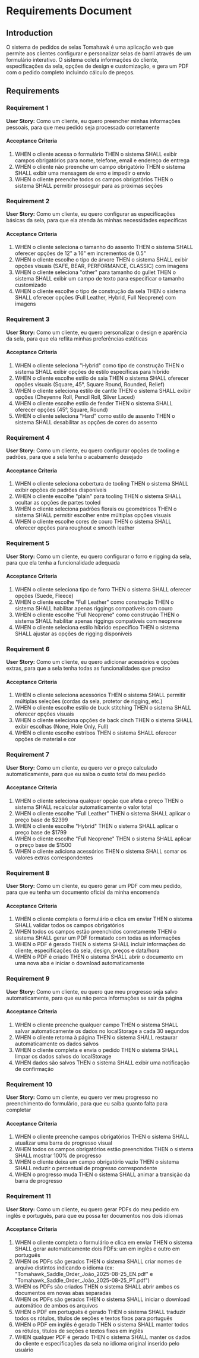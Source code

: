 # Requirements Document

## Introduction

O sistema de pedidos de selas Tomahawk é uma aplicação web que permite aos clientes configurar e personalizar selas de barril através de um formulário interativo. O sistema coleta informações do cliente, especificações da sela, opções de design e customização, e gera um PDF com o pedido completo incluindo cálculo de preços.

## Requirements

### Requirement 1

**User Story:** Como um cliente, eu quero preencher minhas informações pessoais, para que meu pedido seja processado corretamente

#### Acceptance Criteria

1. WHEN o cliente acessa o formulário THEN o sistema SHALL exibir campos obrigatórios para nome, telefone, email e endereço de entrega
2. WHEN o cliente não preenche um campo obrigatório THEN o sistema SHALL exibir uma mensagem de erro e impedir o envio
3. WHEN o cliente preenche todos os campos obrigatórios THEN o sistema SHALL permitir prosseguir para as próximas seções

### Requirement 2

**User Story:** Como um cliente, eu quero configurar as especificações básicas da sela, para que ela atenda às minhas necessidades específicas

#### Acceptance Criteria

1. WHEN o cliente seleciona o tamanho do assento THEN o sistema SHALL oferecer opções de 12" a 16" em incrementos de 0.5"
2. WHEN o cliente escolhe o tipo de árvore THEN o sistema SHALL exibir opções visuais (SAFE, BEAR, PERFORMANCE, CLASSIC) com imagens
3. WHEN o cliente seleciona "other" para tamanho do gullet THEN o sistema SHALL exibir um campo de texto para especificar o tamanho customizado
4. WHEN o cliente escolhe o tipo de construção da sela THEN o sistema SHALL oferecer opções (Full Leather, Hybrid, Full Neoprene) com imagens

### Requirement 3

**User Story:** Como um cliente, eu quero personalizar o design e aparência da sela, para que ela reflita minhas preferências estéticas

#### Acceptance Criteria

1. WHEN o cliente seleciona "Hybrid" como tipo de construção THEN o sistema SHALL exibir opções de estilo específicas para híbrido
2. WHEN o cliente escolhe estilo de saia THEN o sistema SHALL oferecer opções visuais (Square, 45°, Square Round, Rounded, Relief)
3. WHEN o cliente seleciona estilo de cantle THEN o sistema SHALL exibir opções (Cheyenne Roll, Pencil Roll, Silver Laced)
4. WHEN o cliente escolhe estilo de fender THEN o sistema SHALL oferecer opções (45°, Square, Round)
5. WHEN o cliente seleciona "Hard" como estilo de assento THEN o sistema SHALL desabilitar as opções de cores do assento

### Requirement 4

**User Story:** Como um cliente, eu quero configurar opções de tooling e padrões, para que a sela tenha o acabamento desejado

#### Acceptance Criteria

1. WHEN o cliente seleciona cobertura de tooling THEN o sistema SHALL exibir opções de padrões disponíveis
2. WHEN o cliente escolhe "plain" para tooling THEN o sistema SHALL ocultar as opções de partes tooled
3. WHEN o cliente seleciona padrões florais ou geométricos THEN o sistema SHALL permitir escolher entre múltiplas opções visuais
4. WHEN o cliente escolhe cores de couro THEN o sistema SHALL oferecer opções para roughout e smooth leather

### Requirement 5

**User Story:** Como um cliente, eu quero configurar o forro e rigging da sela, para que ela tenha a funcionalidade adequada

#### Acceptance Criteria

1. WHEN o cliente seleciona tipo de forro THEN o sistema SHALL oferecer opções (Suede, Fleece)
2. WHEN o cliente escolhe "Full Leather" como construção THEN o sistema SHALL habilitar apenas riggings compatíveis com couro
3. WHEN o cliente escolhe "Full Neoprene" como construção THEN o sistema SHALL habilitar apenas riggings compatíveis com neoprene
4. WHEN o cliente seleciona estilo híbrido específico THEN o sistema SHALL ajustar as opções de rigging disponíveis

### Requirement 6

**User Story:** Como um cliente, eu quero adicionar acessórios e opções extras, para que a sela tenha todas as funcionalidades que preciso

#### Acceptance Criteria

1. WHEN o cliente seleciona acessórios THEN o sistema SHALL permitir múltiplas seleções (cordas da sela, protetor de rigging, etc.)
2. WHEN o cliente escolhe estilo de buck stitching THEN o sistema SHALL oferecer opções visuais
3. WHEN o cliente seleciona opções de back cinch THEN o sistema SHALL exibir escolhas (None, Hole Only, Full)
4. WHEN o cliente escolhe estribos THEN o sistema SHALL oferecer opções de material e cor

### Requirement 7

**User Story:** Como um cliente, eu quero ver o preço calculado automaticamente, para que eu saiba o custo total do meu pedido

#### Acceptance Criteria

1. WHEN o cliente seleciona qualquer opção que afeta o preço THEN o sistema SHALL recalcular automaticamente o valor total
2. WHEN o cliente escolhe "Full Leather" THEN o sistema SHALL aplicar o preço base de $2399
3. WHEN o cliente escolhe "Hybrid" THEN o sistema SHALL aplicar o preço base de $1799
4. WHEN o cliente escolhe "Full Neoprene" THEN o sistema SHALL aplicar o preço base de $1500
5. WHEN o cliente adiciona acessórios THEN o sistema SHALL somar os valores extras correspondentes

### Requirement 8

**User Story:** Como um cliente, eu quero gerar um PDF com meu pedido, para que eu tenha um documento oficial da minha encomenda

#### Acceptance Criteria

1. WHEN o cliente completa o formulário e clica em enviar THEN o sistema SHALL validar todos os campos obrigatórios
2. WHEN todos os campos estão preenchidos corretamente THEN o sistema SHALL gerar um PDF formatado com todas as informações
3. WHEN o PDF é gerado THEN o sistema SHALL incluir informações do cliente, especificações da sela, design, preços e data/hora
4. WHEN o PDF é criado THEN o sistema SHALL abrir o documento em uma nova aba e iniciar o download automaticamente

### Requirement 9

**User Story:** Como um cliente, eu quero que meu progresso seja salvo automaticamente, para que eu não perca informações se sair da página

#### Acceptance Criteria

1. WHEN o cliente preenche qualquer campo THEN o sistema SHALL salvar automaticamente os dados no localStorage a cada 30 segundos
2. WHEN o cliente retorna à página THEN o sistema SHALL restaurar automaticamente os dados salvos
3. WHEN o cliente completa e envia o pedido THEN o sistema SHALL limpar os dados salvos do localStorage
4. WHEN dados são salvos THEN o sistema SHALL exibir uma notificação de confirmação

### Requirement 10

**User Story:** Como um cliente, eu quero ver meu progresso no preenchimento do formulário, para que eu saiba quanto falta para completar

#### Acceptance Criteria

1. WHEN o cliente preenche campos obrigatórios THEN o sistema SHALL atualizar uma barra de progresso visual
2. WHEN todos os campos obrigatórios estão preenchidos THEN o sistema SHALL mostrar 100% de progresso
3. WHEN o cliente deixa um campo obrigatório vazio THEN o sistema SHALL reduzir o percentual de progresso correspondente
4. WHEN o progresso muda THEN o sistema SHALL animar a transição da barra de progresso

### Requirement 11

**User Story:** Como um cliente, eu quero gerar PDFs do meu pedido em inglês e português, para que eu possa ter documentos nos dois idiomas

#### Acceptance Criteria

1. WHEN o cliente completa o formulário e clica em enviar THEN o sistema SHALL gerar automaticamente dois PDFs: um em inglês e outro em português
2. WHEN os PDFs são gerados THEN o sistema SHALL criar nomes de arquivo distintos indicando o idioma (ex: "Tomahawk_Saddle_Order_João_2025-08-25_EN.pdf" e "Tomahawk_Saddle_Order_João_2025-08-25_PT.pdf")
3. WHEN os PDFs são criados THEN o sistema SHALL abrir ambos os documentos em novas abas separadas
4. WHEN os PDFs são gerados THEN o sistema SHALL iniciar o download automático de ambos os arquivos
5. WHEN o PDF em português é gerado THEN o sistema SHALL traduzir todos os rótulos, títulos de seções e textos fixos para português
6. WHEN o PDF em inglês é gerado THEN o sistema SHALL manter todos os rótulos, títulos de seções e textos fixos em inglês
7. WHEN qualquer PDF é gerado THEN o sistema SHALL manter os dados do cliente e especificações da sela no idioma original inserido pelo usuário